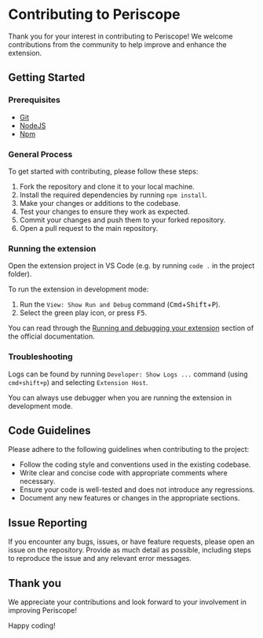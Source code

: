 # Contributing to Periscope

Thank you for your interest in contributing to Periscope! We welcome contributions from the community to help improve and enhance the extension.

## Getting Started

### Prerequisites

- [Git](https://git-scm.com/)
- [NodeJS](https://nodejs.org/en/)
- [Npm](https://www.npmjs.com/get-npm)

### General Process

To get started with contributing, please follow these steps:

1. Fork the repository and clone it to your local machine.
2. Install the required dependencies by running `npm install`.
3. Make your changes or additions to the codebase.
4. Test your changes to ensure they work as expected.
5. Commit your changes and push them to your forked repository.
6. Open a pull request to the main repository.

### Running the extension

Open the extension project in VS Code (e.g. by running `code .` in the project folder).

To run the extension in development mode:

1. Run the `View: Show Run and Debug` command (<kbd>Cmd</kbd>+<kbd>Shift</kbd>+<kbd>P</kbd>).
1. Select the green play icon, or press <kbd>F5</kbd>.

You can read through the [Running and debugging your extension](https://code.visualstudio.com/api/working-with-extensions/bundling-extension#run-the-extension) section of the official documentation.

### Troubleshooting

Logs can be found by running `Developer: Show Logs ...` command (using `cmd+shift+p`) and selecting `Extension Host`.

You can always use debugger when you are running the extension in development mode.

## Code Guidelines

Please adhere to the following guidelines when contributing to the project:

- Follow the coding style and conventions used in the existing codebase.
- Write clear and concise code with appropriate comments where necessary.
- Ensure your code is well-tested and does not introduce any regressions.
- Document any new features or changes in the appropriate sections.

## Issue Reporting

If you encounter any bugs, issues, or have feature requests, please open an issue on the repository. Provide as much detail as possible, including steps to reproduce the issue and any relevant error messages.

## Thank you

We appreciate your contributions and look forward to your involvement in improving Periscope!

Happy coding!
